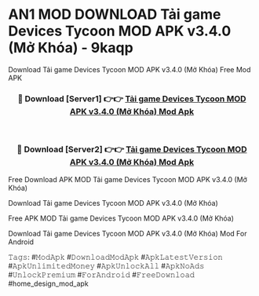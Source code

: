 # AN1 MOD DOWNLOAD Tải game Devices Tycoon MOD APK v3.4.0 (Mở Khóa) - 9kaqp
Download Tải game Devices Tycoon MOD APK v3.4.0 (Mở Khóa) Free Mod APK

<div align="center">
<h3>🔴 Download [Server1] 👉👉 <a href="https://apk-comot.site?title=Tải_game_Devices_Tycoon_MOD_APK_v3.4.0_(Mở_Khóa)">Tải game Devices Tycoon MOD APK v3.4.0 (Mở Khóa) Mod Apk</a></h3><br>

<h3>🔴 Download [Server2] 👉👉 <a href="https://apk-comot.site?title=Tải_game_Devices_Tycoon_MOD_APK_v3.4.0_(Mở_Khóa)">Tải game Devices Tycoon MOD APK v3.4.0 (Mở Khóa) Mod Apk</a></h3>
</div>


Free Download APK MOD Tải game Devices Tycoon MOD APK v3.4.0 (Mở Khóa)

Download Tải game Devices Tycoon MOD APK v3.4.0 (Mở Khóa) 

Free APK MOD Tải game Devices Tycoon MOD APK v3.4.0 (Mở Khóa) 

Download Tải game Devices Tycoon MOD APK v3.4.0 (Mở Khóa) Mod For Android

𝚃𝚊𝚐𝚜: #𝙼𝚘𝚍𝙰𝚙𝚔 #𝙳𝚘𝚠𝚗𝚕𝚘𝚊𝚍𝙼𝚘𝚍𝙰𝚙𝚔 #𝙰𝚙𝚔𝙻𝚊𝚝𝚎𝚜𝚝𝚅𝚎𝚛𝚜𝚒𝚘𝚗 #𝙰𝚙𝚔𝚄𝚗𝚕𝚒𝚖𝚒𝚝𝚎𝚍𝙼𝚘𝚗𝚎𝚢 #𝙰𝚙𝚔𝚄𝚗𝚕𝚘𝚌𝚔𝙰𝚕𝚕 #𝙰𝚙𝚔𝙽𝚘𝙰𝚍𝚜 #𝚄𝚗𝚕𝚘𝚌𝚔𝙿𝚛𝚎𝚖𝚒𝚞𝚖 #𝙵𝚘𝚛𝙰𝚗𝚍𝚛𝚘𝚒𝚍 #𝙵𝚛𝚎𝚎𝙳𝚘𝚠𝚗𝚕𝚘𝚊𝚍 #home_design_mod_apk